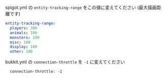 spigot.yml の `entity-tracking-range` をこの値に変えてください (最大描画距離です)

```yml
entity-tracking-range:
  players: 300
  animals: 100
  monsters: 100
  misc: 100
  display: 100
  other: 100
```

bukkit.yml の `connection-throttle` を `-1` に変えてください

```
  connection-throttle: -1
```
